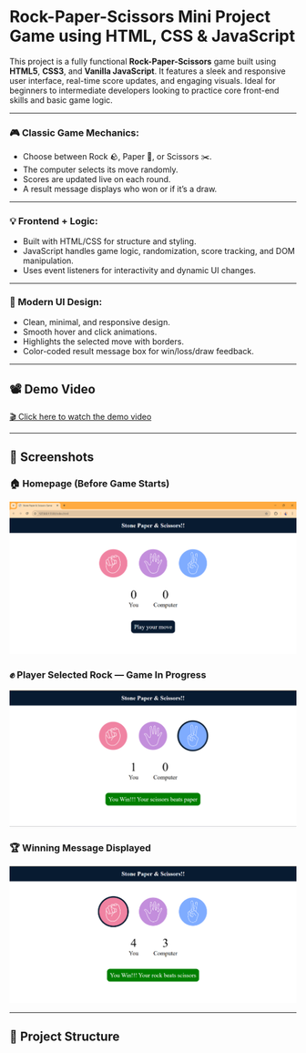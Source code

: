 # Rock-Paper-Scissors Mini Project Game using HTML, CSS & JavaScript

This project is a fully functional **Rock-Paper-Scissors** game built using **HTML5**, **CSS3**, and **Vanilla JavaScript**. It features a sleek and responsive user interface, real-time score updates, and engaging visuals. Ideal for beginners to intermediate developers looking to practice core front-end skills and basic game logic.

---

### 🎮 Classic Game Mechanics:
- Choose between Rock 🪨, Paper 📄, or Scissors ✂️.
- The computer selects its move randomly.
- Scores are updated live on each round.
- A result message displays who won or if it’s a draw.

---

### 💡 Frontend + Logic:
- Built with HTML/CSS for structure and styling.
- JavaScript handles game logic, randomization, score tracking, and DOM manipulation.
- Uses event listeners for interactivity and dynamic UI changes.

---

### 🎨 Modern UI Design:
- Clean, minimal, and responsive design.
- Smooth hover and click animations.
- Highlights the selected move with borders.
- Color-coded result message box for win/loss/draw feedback.

---


## 📽️ Demo Video

[🎬 Click here to watch the demo video](./demoRec.mp4)

---

## 📸 Screenshots

### 🏠 Homepage (Before Game Starts)
![Homepage](./screenshot1.png)

### ✊ Player Selected Rock — Game In Progress
![In Game](./screenshot2.png)

### 🏆 Winning Message Displayed
![Win Screen](./screenshot3.png)

---

## 📁 Project Structure

